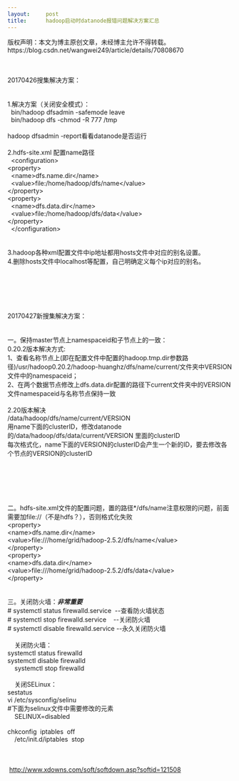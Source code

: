 ```yaml
---
layout:     post
title:      hadoop启动时datanode报错问题解决方案汇总
---
```

<div id="article_content" class="article_content clearfix csdn-tracking-statistics" data-pid="blog" data-mod="popu_307" data-dsm="post">
								<div class="article-copyright">
					版权声明：本文为博主原创文章，未经博主允许不得转载。					https://blog.csdn.net/wangwei249/article/details/70808670				</div>
								            <link rel="stylesheet" href="https://csdnimg.cn/release/phoenix/template/css/ck_htmledit_views-f76675cdea.css">
						<div class="htmledit_views" id="content_views">
                
<br><br>
20170426搜集解决方案：<br><br><br>
1.解决方案（关闭安全模式）：<br>
  bin/hadoop dfsadmin -safemode leave<br>
  bin/hadoop dfs -chmod -R 777 /tmp<br>
 <br>
hadoop dfsadmin -report看看datanode是否运行<br>
 <br>
2.hdfs-site.xml 配置name路径 <br>
  &lt;configuration&gt;<br><span></span>&lt;property&gt;<br><span></span>  &lt;name&gt;dfs.name.dir&lt;/name&gt;<br><span></span>  &lt;value&gt;file:/home/hadoop/dfs/name&lt;/value&gt;<br><span></span>&lt;/property&gt;<br><span></span>&lt;property&gt;<br><span></span>  &lt;name&gt;dfs.data.dir&lt;/name&gt;<br><span></span>  &lt;value&gt;file:/home/hadoop/dfs/data&lt;/value&gt;<br><span></span>&lt;/property&gt;<br>
  &lt;/configuration&gt;<br><br><br>
3.hadoop各种xml配置文件中ip地址都用hosts文件中对应的别名设置。<br>
4.删除hosts文件中localhost等配置，自己明确定义每个ip对应的别名。<br><br><br><br><br><br><br>
20170427新搜集解决方案：<br><br><br>
一。保持master节点上namespaceid和子节点上的一致：<br><span></span>0.20.2版本解决方式:<br><span></span>1、查看名称节点上(即在配置文件中配置的hadoop.tmp.dir参数路径)/usr/hadoop0.20.2/hadoop-huanghz/dfs/name/current/文件夹中VERSION文件中的namespaceid；<br><span></span>2、在两个数据节点修改上dfs.data.dir配置的路径下current文件夹中的VERSION文件namespaceid与名称节点保持一致<br><span></span> <br><span></span>2.20版本解决<br><span></span>/data/hadoop/dfs/name/current/VERSION<br><span></span>用name下面的clusterID，修改datanode的/data/hadoop/dfs/data/current/VERSION 里面的clusterID<br><span></span>每次格式化，name下面的VERSION的clusterID会产生一个新的ID，要去修改各个节点的VERSION的clusterID<br><br><br><br><br><br><br>
二。hdfs-site.xml文件的配置问题，置的路径*/dfs/name注意权限的问题，前面需要加file://（不是hdfs？），否则格式化失败<br><span></span>&lt;property&gt;<br><span></span>&lt;name&gt;dfs.name.dir&lt;/name&gt; <br><span></span>&lt;value&gt;file:///home/grid/hadoop-2.5.2/dfs/name&lt;/value&gt;<br><span></span>&lt;/property&gt;<br><span></span>&lt;property&gt;<br><span></span>&lt;name&gt;dfs.data.dir&lt;/name&gt;<br><span></span>&lt;value&gt;file:///home/grid/hadoop-2.5.2/dfs/data&lt;/value&gt;<br><span></span>&lt;/property&gt;<br><br><br>
三。关闭防火墙：***********非常重要*********** <br><span></span># systemctl status firewalld.service  --查看防火墙状态<br><span></span># systemctl stop firewalld.service    --关闭防火墙<br><span></span># systemctl disable firewalld.service --永久关闭防火墙<br>
 <br>
    关闭防火墙：<br><span></span>systemctl status firewalld  <br><span></span>systemctl disable firewalld  <br>
    systemctl stop firewalld<br>
 <br>
    关闭SELinux：<br><span></span>sestatus<br><span></span>vi /etc/sysconfig/selinu<br><span></span>#下面为selinux文件中需要修改的元素  <br>
    SELINUX=disabled  <br>
    <span></span><br><span></span>chkconfig  iptables  off<br>
    /etc/init.d/iptables  stop<span> </span><br><br><br>
 <br>
 http://www.xdowns.com/soft/softdown.asp?softid=121508
            </div>
                </div>